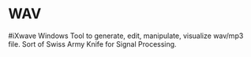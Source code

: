 # WAV
#iXwave
Windows Tool to generate, edit, manipulate, visualize wav/mp3 file.
Sort of Swiss Army Knife for Signal Processing.

